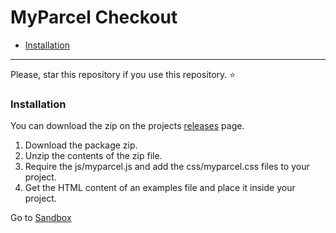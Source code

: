 # MyParcel Checkout


- [Installation](#installation)

---
Please, star this repository if you use this repository. :star:

### Installation

You can download the zip on the projects [releases](https://github.com/myparcelnl/checkout/releases) page.

1. Download the package zip.
2. Unzip the contents of the zip file.
3. Require the js/myparcel.js and add the css/myparcel.css files to your project. 
4. Get the HTML content of an examples file and place it inside your project.  



Go to [Sandbox](https://myparcelnl.github.io/checkout/sandbox/)
